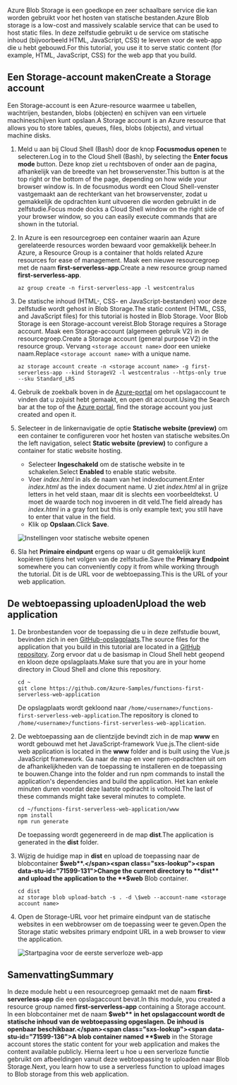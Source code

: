 <span data-ttu-id="71599-101">Azure Blob Storage is een goedkope en zeer schaalbare service die kan worden gebruikt voor het hosten van statische bestanden.</span><span class="sxs-lookup"><span data-stu-id="71599-101">Azure Blob storage is a low-cost and massively scalable service that can be used to host static files.</span></span> <span data-ttu-id="71599-102">In deze zelfstudie gebruikt u de service om statische inhoud (bijvoorbeeld HTML, JavaScript, CSS) te leveren voor de web-app die u hebt gebouwd.</span><span class="sxs-lookup"><span data-stu-id="71599-102">For this tutorial, you use it to serve static content (for example, HTML, JavaScript, CSS) for the web app that you build.</span></span>

## <a name="create-a-storage-account"></a><span data-ttu-id="71599-103">Een Storage-account maken</span><span class="sxs-lookup"><span data-stu-id="71599-103">Create a Storage account</span></span>

<span data-ttu-id="71599-104">Een Storage-account is een Azure-resource waarmee u tabellen, wachtrijen, bestanden, blobs (objecten) en schijven van een virtuele machineschijven kunt opslaan.</span><span class="sxs-lookup"><span data-stu-id="71599-104">A Storage account is an Azure resource that allows you to store tables, queues, files, blobs (objects), and virtual machine disks.</span></span>

1. <span data-ttu-id="71599-105">Meld u aan bij Cloud Shell (Bash) door de knop **Focusmodus openen** te selecteren.</span><span class="sxs-lookup"><span data-stu-id="71599-105">Log in to the Cloud Shell (Bash), by selecting the **Enter focus mode** button.</span></span> <span data-ttu-id="71599-106">Deze knop ziet u rechtsboven of onder aan de pagina, afhankelijk van de breedte van het browservenster.</span><span class="sxs-lookup"><span data-stu-id="71599-106">This button is at the top right or the bottom of the page, depending on how wide your browser window is.</span></span> <span data-ttu-id="71599-107">In de focusmodus wordt een Cloud Shell-venster vastgemaakt aan de rechterkant van het browservenster, zodat u gemakkelijk de opdrachten kunt uitvoeren die worden gebruikt in de zelfstudie.</span><span class="sxs-lookup"><span data-stu-id="71599-107">Focus mode docks a Cloud Shell window on the right side of your browser window, so you can easily execute commands that are shown in the tutorial.</span></span>

1. <span data-ttu-id="71599-108">In Azure is een resourcegroep een container waarin aan Azure gerelateerde resources worden bewaard voor gemakkelijk beheer.</span><span class="sxs-lookup"><span data-stu-id="71599-108">In Azure, a Resource Group is a container that holds related Azure resources for ease of management.</span></span> <span data-ttu-id="71599-109">Maak een nieuwe resourcegroep met de naam **first-serverless-app**.</span><span class="sxs-lookup"><span data-stu-id="71599-109">Create a new resource group named **first-serverless-app**.</span></span>

    ```azurecli
    az group create -n first-serverless-app -l westcentralus
    ```

1. <span data-ttu-id="71599-110">De statische inhoud (HTML-, CSS- en JavaScript-bestanden) voor deze zelfstudie wordt gehost in Blob Storage.</span><span class="sxs-lookup"><span data-stu-id="71599-110">The static content (HTML, CSS, and JavaScript files) for this tutorial is hosted in Blob Storage.</span></span> <span data-ttu-id="71599-111">Voor Blob Storage is een Storage-account vereist.</span><span class="sxs-lookup"><span data-stu-id="71599-111">Blob Storage requires a Storage account.</span></span> <span data-ttu-id="71599-112">Maak een Storage-account (algemeen gebruik V2) in de resourcegroep.</span><span class="sxs-lookup"><span data-stu-id="71599-112">Create a Storage account (general purpose V2) in the resource group.</span></span> <span data-ttu-id="71599-113">Vervang `<storage account name>` door een unieke naam.</span><span class="sxs-lookup"><span data-stu-id="71599-113">Replace `<storage account name>` with a unique name.</span></span>

    ```azurecli
    az storage account create -n <storage account name> -g first-serverless-app --kind StorageV2 -l westcentralus --https-only true --sku Standard_LRS
    ```

1. <span data-ttu-id="71599-114">Gebruik de zoekbalk boven in de [Azure-portal](https://portal.azure.com) om het opslagaccount te vinden dat u zojuist hebt gemaakt, en open dit account.</span><span class="sxs-lookup"><span data-stu-id="71599-114">Using the Search bar at the top of the [Azure portal](https://portal.azure.com), find the storage account you just created and open it.</span></span>

1. <span data-ttu-id="71599-115">Selecteer in de linkernavigatie de optie **Statische website (preview)** om een container te configureren voor het hosten van statische websites.</span><span class="sxs-lookup"><span data-stu-id="71599-115">On the left navigation, select **Static website (preview)** to configure a container for static website hosting.</span></span>
    - <span data-ttu-id="71599-116">Selecteer **Ingeschakeld** om de statische website in te schakelen.</span><span class="sxs-lookup"><span data-stu-id="71599-116">Select **Enabled** to enable static website.</span></span>
    - <span data-ttu-id="71599-117">Voer *index.html* in als de naam van het indexdocument.</span><span class="sxs-lookup"><span data-stu-id="71599-117">Enter *index.html* as the index document name.</span></span> <span data-ttu-id="71599-118">U ziet *index.html* al in grijze letters in het veld staan, maar dit is slechts een voorbeeldtekst. U moet de waarde toch nog invoeren in dit veld.</span><span class="sxs-lookup"><span data-stu-id="71599-118">The field already has *index.html* in a gray font but this is only example text; you still have to enter that value in the field.</span></span>
    - <span data-ttu-id="71599-119">Klik op **Opslaan**.</span><span class="sxs-lookup"><span data-stu-id="71599-119">Click **Save**.</span></span>
    
    ![Instellingen voor statische website openen](media/functions-first-serverless-web-app/1-storage-static-website.png)

1. <span data-ttu-id="71599-121">Sla het **Primaire eindpunt** ergens op waar u dit gemakkelijk kunt kopiëren tijdens het volgen van de zelfstudie.</span><span class="sxs-lookup"><span data-stu-id="71599-121">Save the **Primary Endpoint** somewhere you can conveniently copy it from while working through the tutorial.</span></span> <span data-ttu-id="71599-122">Dit is de URL voor de webtoepassing.</span><span class="sxs-lookup"><span data-stu-id="71599-122">This is the URL of your web application.</span></span>

## <a name="upload-the-web-application"></a><span data-ttu-id="71599-123">De webtoepassing uploaden</span><span class="sxs-lookup"><span data-stu-id="71599-123">Upload the web application</span></span>

1. <span data-ttu-id="71599-124">De bronbestanden voor de toepassing die u in deze zelfstudie bouwt, bevinden zich in een [GitHub-opslagplaats](https://github.com/Azure-Samples/functions-first-serverless-web-application).</span><span class="sxs-lookup"><span data-stu-id="71599-124">The source files for the application that you build in this tutorial are located in a [GitHub repository](https://github.com/Azure-Samples/functions-first-serverless-web-application).</span></span> <span data-ttu-id="71599-125">Zorg ervoor dat u de basismap in Cloud Shell hebt geopend en kloon deze opslagplaats.</span><span class="sxs-lookup"><span data-stu-id="71599-125">Make sure that you are in your home directory in Cloud Shell and clone this repository.</span></span>

    ```azurecli
    cd ~
    git clone https://github.com/Azure-Samples/functions-first-serverless-web-application
    ```

    <span data-ttu-id="71599-126">De opslagplaats wordt gekloond naar `/home/<username>/functions-first-serverless-web-application`.</span><span class="sxs-lookup"><span data-stu-id="71599-126">The repository is cloned to `/home/<username>/functions-first-serverless-web-application`.</span></span>

1. <span data-ttu-id="71599-127">De webtoepassing aan de clientzijde bevindt zich in de map **www** en wordt gebouwd met het JavaScript-framework Vue.js.</span><span class="sxs-lookup"><span data-stu-id="71599-127">The client-side web application is located in the **www** folder and is built using the Vue.js JavaScript framework.</span></span> <span data-ttu-id="71599-128">Ga naar de map en voer npm-opdrachten uit om de afhankelijkheden van de toepassing te installeren en de toepassing te bouwen.</span><span class="sxs-lookup"><span data-stu-id="71599-128">Change into the folder and run npm commands to install the application's dependencies and build the application.</span></span> <span data-ttu-id="71599-129">Het kan enkele minuten duren voordat deze laatste opdracht is voltooid.</span><span class="sxs-lookup"><span data-stu-id="71599-129">The last of these commands might take several minutes to complete.</span></span>

    ```azurecli
    cd ~/functions-first-serverless-web-application/www
    npm install
    npm run generate
    ```

    <span data-ttu-id="71599-130">De toepassing wordt gegenereerd in de map **dist**.</span><span class="sxs-lookup"><span data-stu-id="71599-130">The application is generated in the **dist** folder.</span></span>

1. <span data-ttu-id="71599-131">Wijzig de huidige map in **dist** en upload de toepassing naar de blobcontainer **$web**.</span><span class="sxs-lookup"><span data-stu-id="71599-131">Change the current directory to **dist** and upload the application to the **$web** Blob container.</span></span>

    ```azurecli
    cd dist
    az storage blob upload-batch -s . -d \$web --account-name <storage account name>
    ```

1. <span data-ttu-id="71599-132">Open de Storage-URL voor het primaire eindpunt van de statische websites in een webbrowser om de toepassing weer te geven.</span><span class="sxs-lookup"><span data-stu-id="71599-132">Open the Storage static websites primary endpoint URL in a web browser to view the application.</span></span>

    ![Startpagina voor de eerste serverloze web-app](media/functions-first-serverless-web-app/1-app-screenshot-new.png)


## <a name="summary"></a><span data-ttu-id="71599-134">Samenvatting</span><span class="sxs-lookup"><span data-stu-id="71599-134">Summary</span></span>

<span data-ttu-id="71599-135">In deze module hebt u een resourcegroep gemaakt met de naam **first-serverless-app** die een opslagaccount bevat.</span><span class="sxs-lookup"><span data-stu-id="71599-135">In this module, you created a resource group named **first-serverless-app** containing a Storage account.</span></span> <span data-ttu-id="71599-136">In een blobcontainer met de naam **$web** in het opslagaccount wordt de statische inhoud van de webtoepassing opgeslagen. De inhoud is openbaar beschikbaar.</span><span class="sxs-lookup"><span data-stu-id="71599-136">A blob container named **$web** in the Storage account stores the static content for your web application and makes the content available publicly.</span></span> <span data-ttu-id="71599-137">Hierna leert u hoe u een serverloze functie gebruikt om afbeeldingen vanuit deze webtoepassing te uploaden naar Blob Storage.</span><span class="sxs-lookup"><span data-stu-id="71599-137">Next, you learn how to use a serverless function to upload images to Blob storage from this web application.</span></span>
